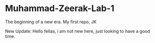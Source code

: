 # Muhammad-Zeerak-Lab-1
The beginning of a new era. My first repo, JK

New Update:
Hello fellas, i am not new here, just looking to have a good time.
